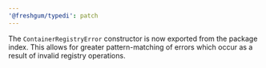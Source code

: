 ```yaml
---
'@freshgum/typedi': patch
---
```


The `ContainerRegistryError` constructor is now exported from the package index. This allows for greater pattern-matching of errors which occur as a result of invalid registry operations.
